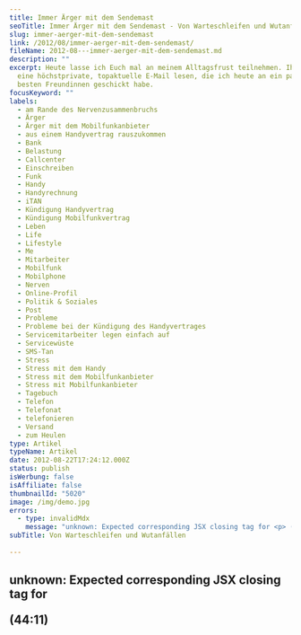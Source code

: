 ```yaml
---
title: Immer Ärger mit dem Sendemast
seoTitle: Immer Ärger mit dem Sendemast - Von Warteschleifen und Wutanfällen
slug: immer-aerger-mit-dem-sendemast
link: /2012/08/immer-aerger-mit-dem-sendemast/
fileName: 2012-08---immer-aerger-mit-dem-sendemast.md
description: ""
excerpt: Heute lasse ich Euch mal an meinem Alltagsfrust teilnehmen. Ihr dürft
  eine höchstprivate, topaktuelle E-Mail lesen, die ich heute an ein paar meiner
  besten Freundinnen geschickt habe.
focusKeyword: ""
labels:
  - am Rande des Nervenzusammenbruchs
  - Ärger
  - Ärger mit dem Mobilfunkanbieter
  - aus einem Handyvertrag rauszukommen
  - Bank
  - Belastung
  - Callcenter
  - Einschreiben
  - Funk
  - Handy
  - Handyrechnung
  - iTAN
  - Kündigung Handyvertrag
  - Kündigung Mobilfunkvertrag
  - Leben
  - Life
  - Lifestyle
  - Me
  - Mitarbeiter
  - Mobilfunk
  - Mobilphone
  - Nerven
  - Online-Profil
  - Politik & Soziales
  - Post
  - Probleme
  - Probleme bei der Kündigung des Handyvertrages
  - Servicemitarbeiter legen einfach auf
  - Servicewüste
  - SMS-Tan
  - Stress
  - Stress mit dem Handy
  - Stress mit dem Mobilfunkanbieter
  - Stress mit Mobilfunkanbieter
  - Tagebuch
  - Telefon
  - Telefonat
  - telefonieren
  - Versand
  - zum Heulen
type: Artikel
typeName: Artikel
date: 2012-08-22T17:24:12.000Z
status: publish
isWerbung: false
isAffiliate: false
thumbnailId: "5020"
image: /img/demo.jpg
errors:
  - type: invalidMdx
    message: "unknown: Expected corresponding JSX closing tag for <p> (44:11)"
subTitle: Von Warteschleifen und Wutanfällen
  
---
```


## unknown: Expected corresponding JSX closing tag for <p> (44:11)

<!--
Erstmal zu meiner Verteidigung: Ich weiß, ich mache Euch verrückt, aber das tun
die Mobilfunkanbieter auch mit mir. Ich habe nun 3 Wochen lang krampfhaft
versucht, wieder zu Congstar zu wechseln (Deshalb hatte ich Euch ja vor Kurzem
auch geschrieben, dass ich wieder unter meiner alten Nummer 01xxxxxxxxx zu
erreichen bin.), was die allerdings mit aller Macht zu verhindern wussten.

![Sendemast](http://cardamonchai.com/wp-content/uploads/2012/08/einlieferungsbeleg-640x427.jpg "Beweisfoto")

Leider wurden meine geänderten Kontodaten bei Congstar nicht ins System
übertragen. Das Guthaben, welches ich auf meine Karte geladen hatte, wurde
zurückgebucht und innerhalb von 2 Tagen angemahnt, wodurch mir Kosten in Höhe
von 46,80 € entstanden sind, ohne dass ich auch nur ein einziges Mal mit der
Karte telefonieren konnte. Plus 20 Euro, die einfach in der
Congstar-Warteschleife verpufft sind. Man stelle sich vor: Durch einen zuerst
von Congstar verursachten, später von 1&amp;1 nachgeahmten Fehler beim Versand
meiner SMS-Bank-Tans wurde kurzzeitig sogar mein Bankkonto gesperrt. Ich sollte
meine 'Schulden' an Congstar überweisen, da mir sonst die Funktion 'Kontodaten
ändern' in meinem Congstar-Onlineprofil für immer verwährt bleiben würde, der
Hund beißt sich also in den Schwanz. Die Bank hatte die iTANs versendet,
allerdings kamen sie niemals bei mir an, da sich anscheinend weder 1&amp;1 noch
Congstar für die Übertragung der für mich bestimmten Kurznachrichten
verantwortlich fühlte.

![](https://s-static.ak.facebook.com/images/blank.gif)

Ich bin also bis auf Weiteres wieder unter der 01xxxxxxxxxx erreichbar, da mich
1&amp;1 (sicherlich aus Gründen) auch nach 3maliger Kündigung plus
Anwaltsschreiben (Alles per eingeschriebenem Einschreiben) nicht aus ihrem
Vertrag lassen. Sie schwören nach wie vor Stein und Bein, niemals auch nur
**einen** Brief von mir erhalten zu haben. Geschweige denn ein böses Schreiben
oder gar die beglaubigten Belege über die Auslieferung der Einschreiben bei
1&amp;1. Von den nicht mehr zählbaren Telefonaten mit 1&amp;1, bei denen ich von
einem Spezialisten zum nächsten verbunden wurde, die nicht selten mitten im
Gespräch einfach auflegten, möchte ich hier gar nicht mehr anfangen, ich habe
Euch schon oft genug damit die Ohren vollgeheult. Ich werde auf jeden Fall
weiter am Ball bleiben, auch wenn ich eigentlich schon am Ende meiner Kräfte
(und meiner Nerven) bin und gebe Euch umgehend Bescheid, sobald ich wieder eine
neue Nummer habe. Derzeit verspüre ich allerdings die dunkle Vorahnung, dass das
noch eine Weile dauern wird. Naja, wenigstens könnt Ihr mich jetzt wieder
erreichen. Ich hoffe auf Euer Verständnis. Drückt mir die Daumen und stay tuned!

Küsse an alle

Anne</blockquote> **Nachtrag vom 9.10.2012:**

Die Twitterin [@](https://twitter.com/taytomFFM) **
[taytomFFM](https://twitter.com/taytomFFM) ** hat mich soeben dazu inspiriert,
an dieser Stelle einen Nachtrag zu schreiben.

Inzwischen habe ich herausgefunden, dass eine Kündigung bei 1&amp;1 nur online
funktioniert. Ich habe das von einer ehemaligen 1&amp;1-Mitarbeiterin erfahren,
mit der ich durch Zufall ins Gespräch gekommen bin. Es handelt sich dabei um ein
sehr umständliches Verfahren. Zuerst benötigt man einen Online-Zugang. Am
einfachsten bekommt man den, indem man einfach auf der Seite von 1&amp;1 auf
'anmelden' klickt und angibt, dass man das Passwort vergessen hat. Man bekommt
dann binnen einer Woche einen Code zur Erstellung eines Passwortes per Post
zugesendet. Man kann dann direkt über das Portal kündigen. Am Ende wird man
automatisch dazu aufgefordert eine Service-Nummer anzurufen, um die Kündigung zu
bestätigen. Hier muss man wieder einen speziellen Code durchgeben. Zuerst wird
man von einer Maschine gefragt, ob man möchte, dass das Gespräch aufgezeichnet
wird. Natürlich verneint man das. Man wird an einen Mitarbeiter weitergeleitet,
der einen bittet den Namen und das Geburtsdatum zu nennen. Dazu schaltet er
übrigens ein Aufnahmegerät ein, worauf man vorher nochmal hingewiesen wird.
Daraufhin bittet man um eine schriftliche Bestätigung per Post. Leider ist
1&amp;1 allerdings nicht dazu in der Lage, diese zu versenden. Man muss also
vertrauen. Und ohne schriftlichen Beweis weiterleben.

Übrigens erfuhr ich von besagter ehemaliger 1&amp;1-Mitarbeiterin auch, dass man
automatisch nach 20 Minuten aus der Leitung fliegt, egal ob man sich mitten in
einem Gespräch befindet oder mal wieder in der Warteschleife. Ganz deckt sich
das nicht mit meinen Erlebnissen, da ich nach den unterschiedlichsten
Gesprächszeiten aus der Leitung geschmissen wurde. Allerdings bleibt mir nun
wohl auch nur noch die Möglichkeit, das Ganze hinzunehmen.

Wie einige sicher vermuten, habe ich es inzwischen tatsächlich geschafft, den
Vertrag zu kündigen. Er läuft nun im September 2013 aus (Geplant war eigentlich
April, aber man kann ja schließlich nicht alles haben.).

Ich wünsche allen, die noch mit diesem Verein zu tun haben viel Glück. Haltet
durch!

[_ **Weiterlesen...** _](/2012/10/immer-arger-mit-dem-sendemast-2/)

-->

  
